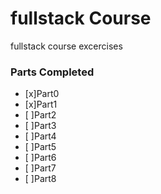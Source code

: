 # fullstack Course
fullstack course excercises

### Parts Completed
- [x]Part0 
- [x]Part1 
- [ ]Part2 
- [ ]Part3 
- [ ]Part4 
- [ ]Part5 
- [ ]Part6 
- [ ]Part7 
- [ ]Part8
